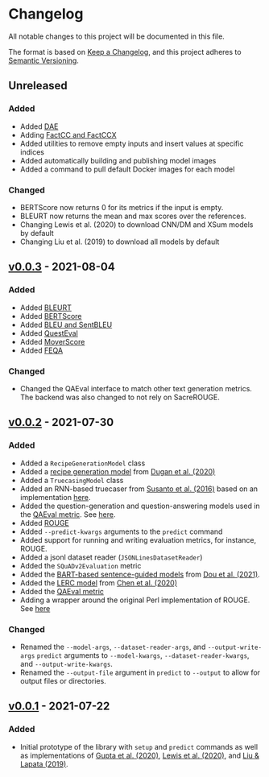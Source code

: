 # Changelog
All notable changes to this project will be documented in this file.

The format is based on [Keep a Changelog](https://keepachangelog.com/en/1.0.0/),
and this project adheres to [Semantic Versioning](https://semver.org/spec/v2.0.0.html).

## Unreleased
### Added
- Added [DAE](models/goyal2020/Readme.md)
- Adding [FactCC and FactCCX](models/kryscinski2019/Readme.md)
- Added utilities to remove empty inputs and insert values at specific indices
- Added automatically building and publishing model images
- Added a command to pull default Docker images for each model

### Changed
- BERTScore now returns 0 for its metrics if the input is empty. 
- BLEURT now returns the mean and max scores over the references.
- Changing Lewis et al. (2020) to download CNN/DM and XSum models by default
- Changing Liu et al. (2019) to download all models by default  

## [v0.0.3](https://github.com/danieldeutsch/repro/releases/tag/v0.0.3) - 2021-08-04
### Added
- Added [BLEURT](models/sellam2020/Readme.md)
- Added [BERTScore](models/zhang2020/Readme.md)
- Added [BLEU and SentBLEU](models/papineni2002/Readme.md)
- Added [QuestEval](models/scialom2021/Readme.md)
- Added [MoverScore](models/zhao2019/Readme.md)
- Added [FEQA](models/durmus2020/Readme.md)

### Changed
- Changed the QAEval interface to match other text generation metrics.
The backend was also changed to not rely on SacreROUGE.

## [v0.0.2](https://github.com/danieldeutsch/repro/releases/tag/v0.0.2) - 2021-07-30
### Added
- Added a `RecipeGenerationModel` class
- Added a [recipe generation model](models/dugan2020/Readme.md) from [Dugan et al. (2020)](https://arxiv.org/abs/2010.03070)
- Added a `TruecasingModel` class
- Added an RNN-based truecaser from [Susanto et al. (2016)](https://aclanthology.org/D16-1225/) based on an implementation [here](https://github.com/mayhewsw/pytorch-truecaser).
- Added the question-generation and question-answering models used in the [QAEval metric](https://arxiv.org/abs/2010.00490).
See [here](models/deutsch2021/Readme.md).
- Added [ROUGE](models/sacrerouge/Readme.md)
- Added `--predict-kwargs` arguments to the `predict` command
- Added support for running and writing evaluation metrics, for instance, ROUGE.
- Added a jsonl dataset reader (`JSONLinesDatasetReader`)
- Added the `SQuADv2Evaluation` metric
- Added the [BART-based sentence-guided models](models/dou2021/Readme.md) from [Dou et al. (2021)](https://arxiv.org/abs/2010.08014).
- Added the [LERC model](models/chen2020/Readme.md) from [Chen et al. (2020)](https://arxiv.org/abs/2010.03636)
- Added the [QAEval metric](models/deutsch2021/Readme.md)
- Adding a wrapper around the original Perl implementation of ROUGE.
See [here](models/lin2004/Readme.md)

### Changed
- Renamed the `--model-args`, `--dataset-reader-args`, and `--output-write-args` `predict` arguments to `--model-kwargs`, `--dataset-reader-kwargs`, and `--output-write-kwargs`.
- Renamed the `--output-file` argument in `predict` to `--output` to allow for output files or directories.

## [v0.0.1](https://github.com/danieldeutsch/repro/releases/tag/v0.0.1) - 2021-07-22
### Added
- Initial prototype of the library with `setup` and `predict` commands as well as implementations of [Gupta et al. (2020)](models/gupta2020/Readme.md), [Lewis et al. (2020)](models/lewis2020/Readme.md), and [Liu & Lapata (2019)](models/liu2019/Readme.md).
